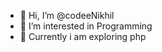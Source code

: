 - 👋 Hi, I’m @codeeNikhil
- 👀 I’m interested in Programming
- 🌱 Currently i am exploring php


<!---
codeeNikhil/codeeNikhil is a ✨ special ✨ repository because its `README.md` (this file) appears on your GitHub profile.
You can click the Preview link to take a look at your changes.
--->
